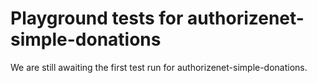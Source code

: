 # Playground tests for authorizenet-simple-donations
We are still awaiting the first test run for authorizenet-simple-donations.

